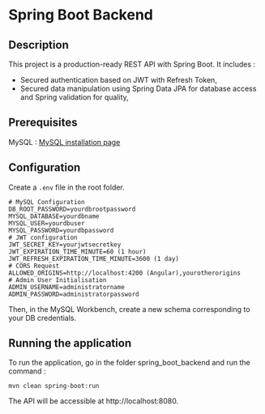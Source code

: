 # Spring Boot Backend

## Description

This project is a production-ready REST API with Spring Boot. It includes :

  - Secured authentication based on JWT with Refresh Token,
  - Secured data manipulation using Spring Data JPA for database access and Spring validation for quality,

## Prerequisites

MySQL : [MySQL installation page](https://dev.mysql.com/downloads/installer/)

## Configuration

Create a ```.env``` file in the root folder.
```
# MySQL Configuration
DB_ROOT_PASSWORD=yourdbrootpassword
MYSQL_DATABASE=yourdbname
MYSQL_USER=yourdbuser
MYSQL_PASSWORD=yourdbpassword
# JWT configuration
JWT_SECRET_KEY=yourjwtsecretkey
JWT_EXPIRATION_TIME_MINUTE=60 (1 hour)
JWT_REFRESH_EXPIRATION_TIME_MINUTE=3600 (1 day)
# CORS Request
ALLOWED_ORIGINS=http://localhost:4200 (Angular),yourotherorigins
# Admin User Initialisation
ADMIN_USERNAME=administratorname
ADMIN_PASSWORD=administratorpassword
```

Then, in the MySQL Workbench, create a new schema corresponding to your DB credentials.

## Running the application

To run the application, go in the folder spring_boot_backend and run the command :
```
mvn clean spring-boot:run
```
The API will be accessible at http://localhost:8080.